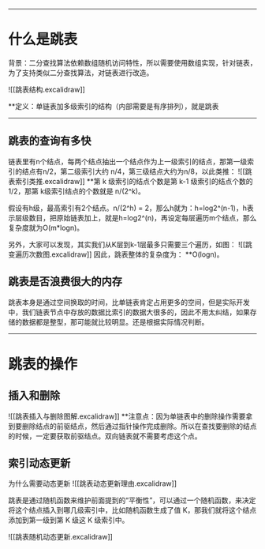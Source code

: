 ***
# 什么是跳表

背景：二分查找算法依赖数组随机访问特性，所以需要使用数组实现，针对链表，为了支持类似二分查找算法，对链表进行改造。

![[跳表结构.excalidraw]]

**定义：单链表加多级索引的结构（内部需要是有序排列），就是跳表
***
## 跳表的查询有多快

链表里有n个结点，每两个结点抽出一个结点作为上一级索引的结点，那第一级索引的结点有n/2，第二级索引大约 n/4，第三级结点大约为n/8，以此类推：
![[跳表索引类推.excalidraw]]
**第 k 级索引的结点个数是第 k-1 级索引的结点个数的 1/2，那第 k级索引结点的个数就是 n/(2^k)。

假设有h级，最高索引有2个结点。n/(2^h) = 2，那么h就为：h=log2^(n-1)，h表示层级数目，把原始链表加上，就是h=log2^(n)，再设定每层遍历m个结点，那么复杂度就为O(m*logn)。

另外，大家可以发现，其实我们从K层到k-1层最多只需要三个遍历，如图：
![[跳变遍历次数图.excalidraw]]
因此，跳表整体的复杂度为：
**O(logn)。

## 跳表是否浪费很大的内存
跳表本身是通过空间换取的时间，比单链表肯定占用更多的空间，但是实际开发中，我们链表节点中存放的数据比索引的数据大很多的，因此不用太纠结，如果存储的数据都是整型，那可能就比较明显。还是根据实际情况判断。

***
# 跳表的操作

## 插入和删除
![[跳表插入与删除图解.excalidraw]]
**注意点：因为单链表中的删除操作需要拿到要删除结点的前驱结点，然后通过指针操作完成删除。所以在查找要删除的结点的时候，一定要获取前驱结点。双向链表就不需要考虑这个点。

## 索引动态更新
为什么需要动态更新
![[跳表动态更新理由.excalidraw]]

跳表是通过随机函数来维护前面提到的“平衡性”，可以通过一个随机函数，来决定将这个结点插入到哪几级索引中，比如随机函数生成了值 K，那我们就将这个结点添加到第一级到第 K 级这 K 级索引中。

![[跳表随机动态更新.excalidraw]]